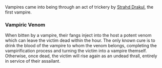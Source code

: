 Vampires came into being through an act of trickery by [Strahd Drakul](Strahd%20Drakul.md), the first vampire. 

### Vampiric Venom
When bitten by a vampire, their fangs inject into the host a potent venom which can leave the victim dead within the hour. The only known cure is to drink the blood of the vampire to whom the venom belongs, completing the vampirification process and turning the victim into a vampire themself. Otherwise, once dead, the victim will rise again as an undead thrall, entirely in service of their assailant.